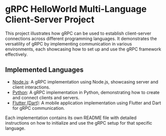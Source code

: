 # gRPC HelloWorld Multi-Language Client-Server Project

This project illustrates how gRPC can be used to establish client-server connections across different programming languages. It demonstrates the versatility of gRPC by implementing communication in various environments, each showcasing how to set up and use the gRPC framework effectively.

## Implemented Languages

- [Node.js](nodeJS/README.md): A gRPC implementation using Node.js, showcasing server and client interactions.
- [Python](python/README.md): A gRPC implementation in Python, demonstrating how to create and connect clients and servers.
- [Flutter (Dart)](mobileapp/README.md): A mobile application implementation using Flutter and Dart for gRPC communication.

Each implementation contains its own README file with detailed instructions on how to initialize and use the gRPC setup for that specific language.
